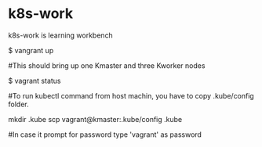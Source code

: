 # k8s-work
k8s-work is learning workbench

$ vangrant up

#This should bring up one Kmaster and three Kworker nodes


$ vagrant status

#To run kubectl command from host machin, you have to copy .kube/config folder.

mkdir .kube
scp vagrant@kmaster:.kube/config .kube

#In case it prompt for password type 'vagrant' as password
